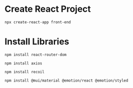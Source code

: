 # Create React Project

`npx create-react-app front-end`

# Install Libraries

`npm install react-router-dom`

`npm install axios`

`npm install recoil`

`npm install @mui/material @emotion/react @emotion/styled`
